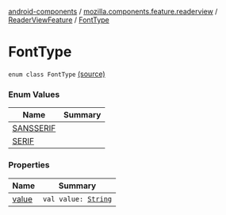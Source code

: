 [android-components](../../../index.md) / [mozilla.components.feature.readerview](../../index.md) / [ReaderViewFeature](../index.md) / [FontType](./index.md)

# FontType

`enum class FontType` [(source)](https://github.com/mozilla-mobile/android-components/blob/master/components/feature/readerview/src/main/java/mozilla/components/feature/readerview/ReaderViewFeature.kt#L74)

### Enum Values

| Name | Summary |
|---|---|
| [SANSSERIF](-s-a-n-s-s-e-r-i-f.md) |  |
| [SERIF](-s-e-r-i-f.md) |  |

### Properties

| Name | Summary |
|---|---|
| [value](value.md) | `val value: `[`String`](https://kotlinlang.org/api/latest/jvm/stdlib/kotlin/-string/index.html) |
